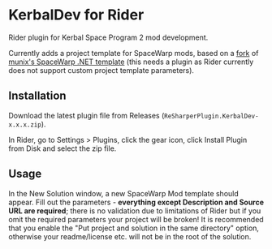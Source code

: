 # KerbalDev for Rider

Rider plugin for Kerbal Space Program 2 mod development.

Currently adds a project template for SpaceWarp mods, based on a [fork](https://github.com/arthomnix/KerbalDev-SpaceWarp.Template) of [munix's SpaceWarp .NET template](https://github.com/jan-bures/SpaceWarp.Template)
(this needs a plugin as Rider currently does not support custom project template parameters).

## Installation
Download the latest plugin file from Releases (`ReSharperPlugin.KerbalDev-x.x.x.zip`).

In Rider, go to Settings > Plugins, click the gear icon, click Install Plugin from Disk and select the zip file.

## Usage
In the New Solution window, a new SpaceWarp Mod template should appear.
Fill out the parameters - **everything except Description and Source URL are required**; there is no validation due to limitations of Rider but if you omit the required parameters your project will be broken!
It is recommended that you enable the "Put project and solution in the same directory" option, otherwise your readme/license etc. will not be in the root of the solution.
